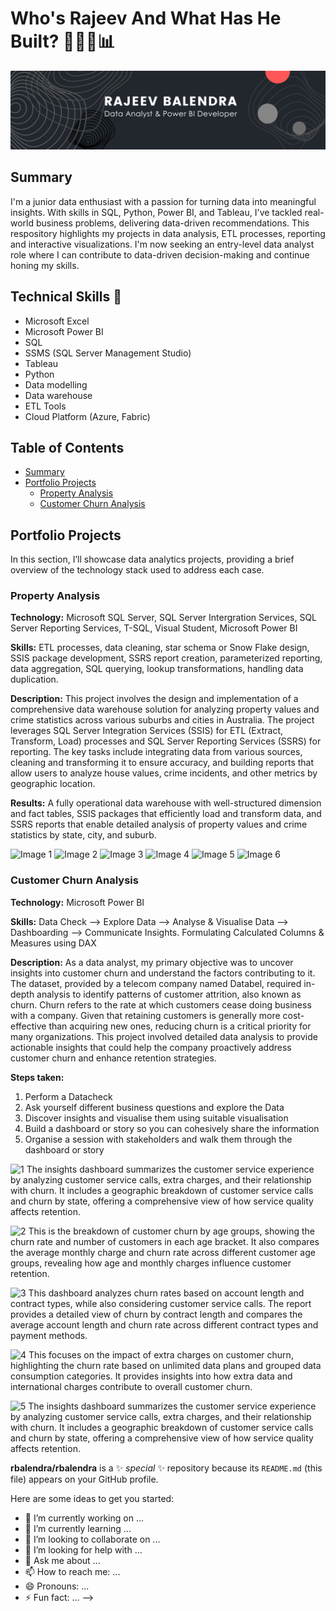 # Who's Rajeev And What Has He Built? 👨🏽‍💻📊
<img title="banner" alt="Alt text" src="Black.png">

## Summary 
I'm a junior data enthusiast with a passion for turning data into meaningful insights. With skills in SQL, Python, Power BI, and Tableau, I've tackled real-world business problems, delivering data-driven recommendations. This respository highlights my projects in data analysis, ETL processes, reporting and interactive visualizations.  I'm now seeking an entry-level data analyst role where I can contribute to data-driven decision-making and continue honing my skills.

## Technical Skills 🔨
+ Microsoft Excel
+ Microsoft Power BI
+ SQL 
+ SSMS (SQL Server Management Studio)
+ Tableau
+ Python
+ Data modelling
+ Data warehouse
+ ETL Tools
+ Cloud Platform (Azure, Fabric)


## Table of Contents
+ [Summary](#summary)
+ [Portfolio Projects](#portfolio-projects)
  - [Property Analysis](#property-analysis)
  - [Customer Churn Analysis](#customer-churn-analysis)

























## Portfolio Projects  
In this section, I’ll showcase data analytics projects, providing a brief overview of the technology stack used to address each case.

### Property Analysis
**Technology:** Microsoft SQL Server, SQL Server Intergration Services, SQL Server Reporting Services, T-SQL, Visual Student, Microsoft Power BI

**Skills:** ETL processes, data cleaning, star schema or Snow Flake design, SSIS package development, SSRS report creation, parameterized reporting, data aggregation, SQL querying, lookup transformations, handling data duplication.

**Description:** This project involves the design and implementation of a comprehensive data warehouse solution for analyzing property values and crime statistics across various suburbs and cities in Australia. The project leverages SQL Server Integration Services (SSIS) for ETL (Extract, Transform, Load) processes and SQL Server Reporting Services (SSRS) for reporting. The key tasks include integrating data from various sources, cleaning and transforming it to ensure accuracy, and building reports that allow users to analyze house values, crime incidents, and other metrics by geographic location.

**Results:** A fully operational data warehouse with well-structured dimension and fact tables, SSIS packages that efficiently load and transform data, and SSRS reports that enable detailed analysis of property values and crime statistics by state, city, and suburb.

![Image 1](https://github.com/user-attachments/assets/7c8aa23e-6ded-4389-98b8-5257910890c5)
![Image 2](https://github.com/user-attachments/assets/ec63aa3a-8fd4-4b5b-9eaa-06e7ff0fadf8)
![Image 3](https://github.com/user-attachments/assets/2704e83f-22fd-4fbe-a087-f2eae364d749)
![Image 4](https://github.com/user-attachments/assets/c2c2ff23-9095-4213-95e4-e194beb33272)
![Image 5](https://github.com/user-attachments/assets/c4590719-7034-41a0-8a2f-52e36323e28a)
![Image 6](https://github.com/user-attachments/assets/0ae6b50e-461a-4ffd-b12b-5fd984a1f57d)




### Customer Churn Analysis

**Technology:** Microsoft Power BI 

**Skills:** Data Check --> Explore Data --> Analyse & Visualise Data --> Dashboarding --> Communicate Insights.
Formulating Calculated Columns & Measures using DAX

**Description:** As a data analyst, my primary objective was to uncover insights into customer churn and understand the factors contributing to it. The dataset, provided by a telecom company named Databel, required in-depth analysis to identify patterns of customer attrition, also known as churn. Churn refers to the rate at which customers cease doing business with a company. Given that retaining customers is generally more cost-effective than acquiring new ones, reducing churn is a critical priority for many organizations. This project involved detailed data analysis to provide actionable insights that could help the company proactively address customer churn and enhance retention strategies.

**Steps taken:** 
1. Perform a Datacheck
2. Ask yourself different business questions and explore the Data
3. Discover insights and visualise them using suitable visualisation
4. Build a dashboard or story so you can cohesively share the information
5. Organise a session with stakeholders and walk them through the dashboard or story


![1](https://github.com/user-attachments/assets/9550accb-2c79-4643-a39e-1acf7e791ba6)
The insights dashboard summarizes the customer service experience by analyzing customer service calls, extra charges, and their relationship with churn. It includes a geographic breakdown of customer service calls and churn by state, offering a comprehensive view of how service quality affects retention.

![2](https://github.com/user-attachments/assets/83cdbcbb-8946-4d90-97b4-7306b913f341)
This is the breakdown of customer churn by age groups, showing the churn rate and number of customers in each age bracket. It also compares the average monthly charge and churn rate across different customer age groups, revealing how age and monthly charges influence customer retention.

![3](https://github.com/user-attachments/assets/432a86df-0566-4e92-b68f-026009229f94)
This dashboard analyzes churn rates based on account length and contract types, while also considering customer service calls. The report provides a detailed view of churn by contract length and compares the average account length and churn rate across different contract types and payment methods.

![4](https://github.com/user-attachments/assets/98317268-de1b-46af-8f37-4acac2d669c7)
This focuses on the impact of extra charges on customer churn, highlighting the churn rate based on unlimited data plans and grouped data consumption categories. It provides insights into how extra data and international charges contribute to overall customer churn.

![5](https://github.com/user-attachments/assets/3e8fd633-4a28-4ca2-8dee-b07ce3a3f4ed)
The insights dashboard summarizes the customer service experience by analyzing customer service calls, extra charges, and their relationship with churn. It includes a geographic breakdown of customer service calls and churn by state, offering a comprehensive view of how service quality affects retention.

**rbalendra/rbalendra** is a ✨ _special_ ✨ repository because its `README.md` (this file) appears on your GitHub profile.

Here are some ideas to get you started:

- 🔭 I’m currently working on ...
- 🌱 I’m currently learning ...
- 👯 I’m looking to collaborate on ...
- 🤔 I’m looking for help with ...
- 💬 Ask me about ...
- 📫 How to reach me: ...
- 😄 Pronouns: ...
- ⚡ Fun fact: ...
-->

